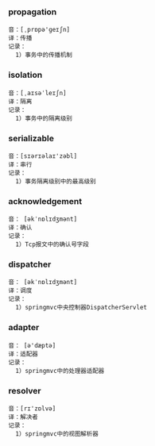 ### propagation
```
音：[ˌprɒpə'ɡeɪʃn]
译：传播
记录：
  1）事务中的传播机制
```
### isolation
```
音：[ˌaɪsəˈleɪʃn]
译：隔离
记录：
  1）事务中的隔离级别
```

### serializable
```
音：[sɪərɪəlaɪ'zəbl]
译：串行
记录：
  1）事务隔离级别中的最高级别
```

### acknowledgement
```
音： [əkˈnɒlɪdʒmənt] 
译：确认
记录：
  1）Tcp报文中的确认号字段
```

### dispatcher
```
音： [əkˈnɒlɪdʒmənt] 
译：调度
记录：
  1）springmvc中央控制器DispatcherServlet
```

### adapter
```
音： [ə'dæptə] 
译：适配器
记录：
  1）springmvc中的处理器适配器
```

### resolver
```
音：[rɪ'zɒlvə]
译：解决者
记录：
  1）springmvc中的视图解析器
```
